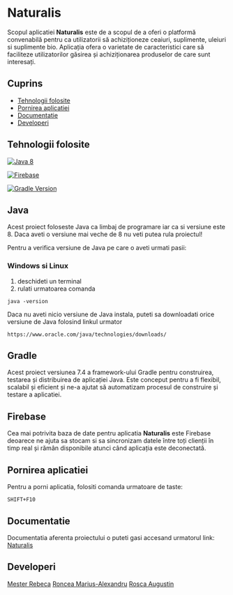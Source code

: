 # Naturalis

Scopul aplicatiei **Naturalis** este de a scopul de a oferi o platformă convenabilă pentru ca utilizatorii
să achiziționeze ceaiuri, suplimente,  uleiuri si suplimente bio.
Aplicația ofera o varietate de caracteristici care să faciliteze utilizatorilor găsirea și achiziționarea produselor de care sunt interesați.

## **Cuprins** ##
- [Tehnologii folosite](#tehnologii-folosite)
- [Pornirea aplicatiei](#pornirea-aplicatiei)
- [Documentatie](#documentatie)
- [Developeri](#developeri)

## Tehnologii folosite  ##
[![Java 8](https://img.shields.io/badge/Java-8-blue.svg)](https://www.oracle.com/ro/java/technologies/javase/javase8-archive-downloads.html)

[![Firebase](https://img.shields.io/badge/Firebase-enabled-orange.svg)](https://firebase.google.com/)

[![Gradle Version](https://img.shields.io/badge/Gradle-7.4-brightgreen.svg)](https://docs.gradle.org/current/release-notes.html)


## Java  ##
Acest proiect foloseste Java ca limbaj de programare iar ca si versiune este 8.
Daca aveti o versiune mai veche de 8 nu veti putea rula proiectul!

Pentru a verifica versiune de Java pe care o aveti urmati pasii:

### Windows si Linux ###
1) deschideti un terminal
2) rulati urmatoarea comanda
```shell
java -version
```

Daca nu aveti nicio versiune de Java instala, puteti sa downloadati orice versiune de Java folosind linkul urmator
```
https://www.oracle.com/java/technologies/downloads/
```


## Gradle ##
Acest proiect versiunea 7.4 a framework-ului Gradle pentru construirea, testarea și distribuirea de aplicației Java.
Este conceput pentru a fi flexibil, scalabil și eficient și ne-a ajutat să automatizam procesul de construire și testare a aplicatiei.

## Firebase ##
Cea mai potrivita baza de date pentru aplicatia **Naturalis** este Firebase deoarece ne ajuta sa stocam si sa sincronizam datele
între toți clienții în timp real și rămân disponibile atunci când aplicația este deconectată.


## Pornirea aplicatiei ##
Pentru a porni aplicatia, folositi comanda urmatoare de taste:
```shell
SHIFT+F10
```

## Documentatie ##
Documentatia aferenta proiectului o puteti gasi accesand urmatorul link: [Naturalis](https://docs.google.com/document/d/1cKbfp9swSNWMsSmmKeWu7cCoKPvOAVMR/edit?usp=sharing&ouid=100433574327862705292&rtpof=true&sd=true)

## Developeri ##
[Mester Rebeca](https://github.com/RebecaMester)
[Roncea Marius-Alexandru](https://github.com/bigbrain2000)
[Rosca Augustin](https://github.com/bigbrain2001)